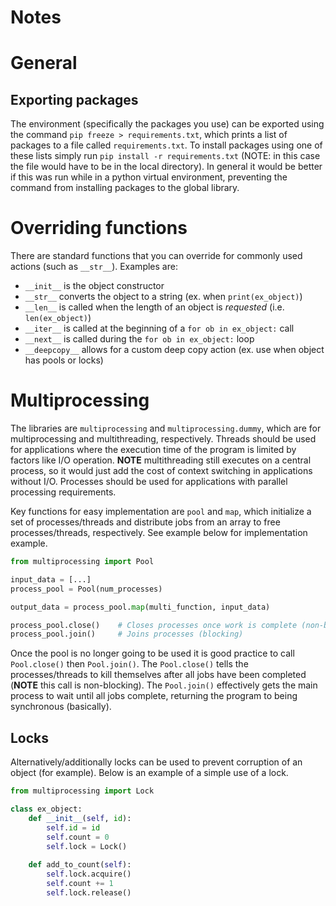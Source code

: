 # Notes

# General

## Exporting packages

The environment (specifically the packages you use) can be exported using the command `pip freeze > requirements.txt`, which prints a list of packages to a file called `requirements.txt`.
To install packages using one of these lists simply run `pip install -r requirements.txt` (NOTE: in this case the file would have to be in the local directory).
In general it would be better if this was run while in a python virtual environment, preventing the command from installing packages to the global library.

# Overriding functions

There are standard functions that you can override for commonly used actions (such as `__str__`). 
Examples are:

* `__init__` is the object constructor
* `__str__` converts the object to a string (ex. when `print(ex_object)`)
* `__len__` is called when the length of an object is *requested* (i.e. `len(ex_object)`)
* `__iter__` is called at the beginning of a `for ob in ex_object:` call
* `__next__` is called during the `for ob in ex_object:` loop
* `__deepcopy__` allows for a custom deep copy action (ex. use when object has pools or locks)

# Multiprocessing

The libraries are `multiprocessing` and `multiprocessing.dummy`, which are for multiprocessing and multithreading, respectively.
Threads should be used for applications where the execution time of the program is limited by factors like I/O operation.
**NOTE** multithreading still executes on a central process, so it would just add the cost of context switching in applications without I/O.
Processes should be used for applications with parallel processing requirements. 

Key functions for easy implementation are `pool` and `map`, which initialize a set of processes/threads and distribute jobs from an array to free processes/threads, respectively.
See example below for implementation example.

``` python
from multiprocessing import Pool

input_data = [...]
process_pool = Pool(num_processes)

output_data = process_pool.map(multi_function, input_data)

process_pool.close()    # Closes processes once work is complete (non-blocking)
process_pool.join()     # Joins processes (blocking)
```

Once the pool is no longer going to be used it is good practice to call `Pool.close()` then `Pool.join()`.
The `Pool.close()` tells the processes/threads to kill themselves after all jobs have been completed (**NOTE** this call is non-blocking).
The `Pool.join()` effectively gets the main process to wait until all jobs complete, returning the program to being synchronous (basically). 

## Locks

Alternatively/additionally locks can be used to prevent corruption of an object (for example).
Below is an example of a simple use of a lock.

``` python
from multiprocessing import Lock

class ex_object:
    def __init__(self, id):
        self.id = id
        self.count = 0
        self.lock = Lock()
    
    def add_to_count(self):
        self.lock.acquire()
        self.count += 1
        self.lock.release()
```
